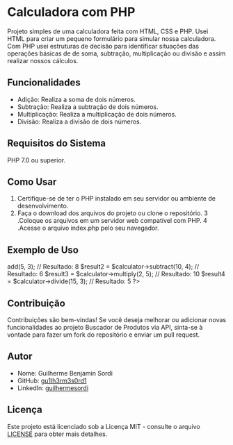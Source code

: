 # Calculadora com PHP

Projeto simples de uma calculadora feita com HTML, CSS e PHP.
Usei HTML para criar um pequeno formulário para simular nossa calculadora. Com PHP usei estruturas de decisão para identificar situações das operações básicas de de soma, subtração, multiplicação ou divisão e assim realizar nossos cálculos.

## Funcionalidades

- Adição: Realiza a soma de dois números.
- Subtração: Realiza a subtração de dois números.
- Multiplicação: Realiza a multiplicação de dois números.
- Divisão: Realiza a divisão de dois números.

## Requisitos do Sistema

PHP 7.0 ou superior.

## Como Usar

1. Certifique-se de ter o PHP instalado em seu servidor ou ambiente de desenvolvimento.
2. Faça o download dos arquivos do projeto ou clone o repositório.
3 .Coloque os arquivos em um servidor web compatível com PHP.
4 .Acesse o arquivo index.php pelo seu navegador.

## Exemplo de Uso

<?php
    include 'calculator.php';

    $calculator = new Calculator();

    $result1 = $calculator->add(5, 3); // Resultado: 8
    $result2 = $calculator->subtract(10, 4); // Resultado: 6
    $result3 = $calculator->multiply(2, 5); // Resultado: 10
    $result4 = $calculator->divide(15, 3); // Resultado: 5
?>

## Contribuição

Contribuições são bem-vindas! Se você deseja melhorar ou adicionar novas funcionalidades ao projeto Buscador de Produtos via API, sinta-se à vontade para fazer um fork do repositório e enviar um pull request.

## Autor

- Nome: Guilherme Benjamin Sordi
- GitHub: [gu1lh3rm3s0rd1](https://github.com/gu1lh3rm3s0rd1)
- LinkedIn: [guilhermesordi](https://www.linkedin.com/in/guilherme-sordi-33ab06233/)

## Licença

Este projeto está licenciado sob a Licença MIT - consulte o arquivo [LICENSE](LICENSE) para obter mais detalhes.
